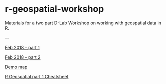 # r-geospatial-workshop

Materials for a two part D-Lab Workshop on working with geospatial data in R.

--

[Feb 2018 - part 1](r-geospatial-workshop-pt1-tutorial.html)

[Feb 2018 - part 2](r-geospatial-workshop-pt2-tutorial.html)

[Demo map](r-geospatial-workshop/sf_properties.html)

[R Geospatial part 1 Cheatsheet](r-geospatial-cheatsheet.html)


